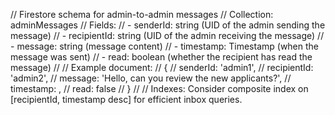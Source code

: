 // Firestore schema for admin-to-admin messages
// Collection: adminMessages
// Fields:
// - senderId: string (UID of the admin sending the message)
// - recipientId: string (UID of the admin receiving the message)
// - message: string (message content)
// - timestamp: Timestamp (when the message was sent)
// - read: boolean (whether the recipient has read the message)
//
// Example document:
// {
//   senderId: 'admin1',
//   recipientId: 'admin2',
//   message: 'Hello, can you review the new applicants?',
//   timestamp: <Firestore Timestamp>,
//   read: false
// }
//
// Indexes: Consider composite index on [recipientId, timestamp desc] for efficient inbox queries.
